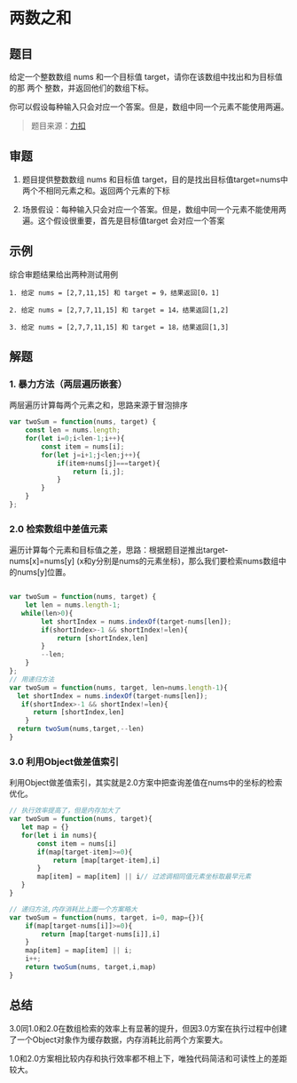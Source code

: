 # 两数之和 <!-- {docsify-ignore-all} -->

## 题目

给定一个整数数组 nums 和一个目标值 target，请你在该数组中找出和为目标值的那 两个 整数，并返回他们的数组下标。

你可以假设每种输入只会对应一个答案。但是，数组中同一个元素不能使用两遍。

> 题目来源：[力扣](https://leetcode-cn.com/problems/two-sum)

## 审题

1. 题目提供整数数组 nums 和目标值 target，目的是找出目标值target=nums中两个不相同元素之和。返回两个元素的下标

2. 场景假设：每种输入只会对应一个答案。但是，数组中同一个元素不能使用两遍。这个假设很重要，首先是目标值target 会对应一个答案

## 示例

综合审题结果给出两种测试用例

```
1. 给定 nums = [2,7,11,15] 和 target = 9，结果返回[0，1]

2. 给定 nums = [2,7,7,11,15] 和 target = 14，结果返回[1,2]

3. 给定 nums = [2,7,7,11,15] 和 target = 18，结果返回[1,3]
```

## 解题

### 1. 暴力方法（两层遍历嵌套）

两层遍历计算每两个元素之和，思路来源于冒泡排序

```javascript
var twoSum = function(nums, target) {
    const len = nums.length;
    for(let i=0;i<len-1;i++){
        const item = nums[i];
        for(let j=i+1;j<len;j++){
            if(item+nums[j]===target){
                return [i,j];
            }
        }
    }
};
```

### 2.0 检索数组中差值元素

遍历计算每个元素和目标值之差，思路：根据题目逆推出target-nums[x]=nums[y] (x和y分别是nums的元素坐标)，那么我们要检索nums数组中的nums[y]位置。

```javascript

var twoSum = function(nums, target) {
    let len = nums.length-1;
   while(len>0){
        let shortIndex = nums.indexOf(target-nums[len]);
        if(shortIndex>-1 && shortIndex!=len){
            return [shortIndex,len]
        }
        --len;
    }
};
// 用递归方法
var twoSum = function(nums, target, len=nums.length-1){
  let shortIndex = nums.indexOf(target-nums[len]);
   if(shortIndex>-1 && shortIndex!=len){
      return [shortIndex,len]
    }
  return twoSum(nums,target,--len)
}


```

### 3.0 利用Object做差值索引

利用Object做差值索引，其实就是2.0方案中把查询差值在nums中的坐标的检索优化。

```javascript
// 执行效率提高了，但是内存加大了
var twoSum = function(nums, target){
   let map = {}
   for(let i in nums){
       const item = nums[i]
       if(map[target-item]>=0){
           return [map[target-item],i]
       }
       map[item] = map[item] || i// 过滤调相同值元素坐标取最早元素
   }
}

// 递归方法,内存消耗比上面一个方案略大
var twoSum = function(nums, target, i=0, map={}){
    if(map[target-nums[i]]>=0){
        return [map[target-nums[i]],i]
    }
    map[item] = map[item] || i;
    i++;
    return twoSum(nums, target,i,map)
}
```

## 总结

3.0同1.0和2.0在数组检索的效率上有显著的提升，但因3.0方案在执行过程中创建了一个Object对象作为缓存数据，内存消耗比前两个方案要大。

1.0和2.0方案相比较内存和执行效率都不相上下，唯独代码简洁和可读性上的差距较大。
